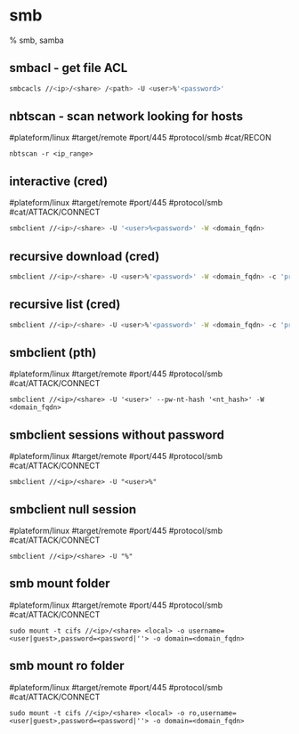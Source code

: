 # smb
% smb, samba

## smbacl - get file ACL
```bash
smbcacls //<ip>/<share> /<path> -U <user>%'<password>'
```

## nbtscan - scan network looking for hosts
#plateform/linux #target/remote #port/445 #protocol/smb #cat/RECON 
```
nbtscan -r <ip_range>
```

## interactive (cred)
#plateform/linux #target/remote #port/445 #protocol/smb #cat/ATTACK/CONNECT  
```bash
smbclient //<ip>/<share> -U '<user>%<password>' -W <domain_fqdn>
```

## recursive download (cred)
```bash
smbclient //<ip>/<share> -U <user>%'<password>' -W <domain_fqdn> -c 'prompt OFF; recurse ON;  mget *'
```

## recursive list (cred)
```bash
smbclient //<ip>/<share> -U <user>%'<password>' -W <domain_fqdn> -c 'prompt OFF; recurse ON;  ls'
```

## smbclient (pth)
#plateform/linux #target/remote #port/445 #protocol/smb #cat/ATTACK/CONNECT  
```
smbclient //<ip>/<share> -U '<user>' --pw-nt-hash '<nt_hash>' -W <domain_fqdn>
```

## smbclient sessions without password
#plateform/linux #target/remote #port/445 #protocol/smb #cat/ATTACK/CONNECT  
```
smbclient //<ip>/<share> -U "<user>%"
```

## smbclient null session
#plateform/linux #target/remote #port/445 #protocol/smb #cat/ATTACK/CONNECT  
```
smbclient //<ip>/<share> -U "%"
```


## smb mount folder
#plateform/linux #target/remote #port/445 #protocol/smb #cat/ATTACK/CONNECT  
```
sudo mount -t cifs //<ip>/<share> <local> -o username=<user|guest>,password=<password|''> -o domain=<domain_fqdn>
```

## smb mount ro folder
#plateform/linux #target/remote #port/445 #protocol/smb #cat/ATTACK/CONNECT  
```
sudo mount -t cifs //<ip>/<share> <local> -o ro,username=<user|guest>,password=<password|''> -o domain=<domain_fqdn>
```
